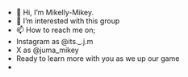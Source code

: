 - 👋 Hi, I’m Mikelly-Mikey.
- 👀 I’m interested with this group
- 📫 How to reach me on;
-  Instagram as @its._.j.m
-  X as @juma_mikey
- Ready to learn more with you as we up our game
- 
